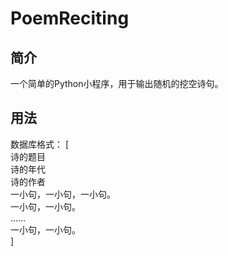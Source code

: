 ﻿PoemReciting
===================================
简介
------------------------------------------------------------
一个简单的Python小程序，用于输出随机的挖空诗句。

用法
------------------------------------------------------------
数据库格式：
    [<br> 
    诗的题目 <br>
    诗的年代 <br>
    诗的作者 <br>
    一小句，一小句，一小句。 <br>
    一小句，一小句。 <br>
    …… <br>
    一小句，一小句。 <br>
    ] <br>
